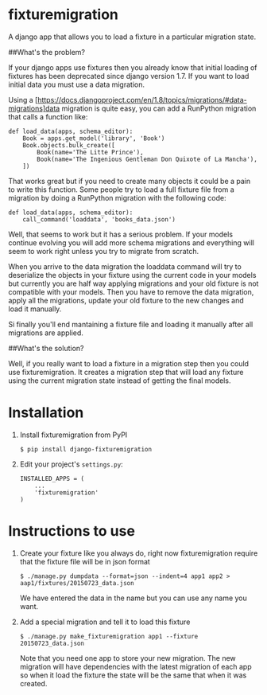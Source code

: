fixturemigration
================

A django app that allows you to load a fixture in a particular migration state.

##What's the problem?

If your django apps use fixtures then you already know that initial loading of fixtures has been deprecated since django version 1.7. If you want to load initial data you must use a data migration.

Using a [https://docs.djangoproject.com/en/1.8/topics/migrations/#data-migrations]data migration is quite easy, you can add a RunPython migration that calls a function like:

    def load_data(apps, schema_editor):
        Book = apps.get_model('library', 'Book')
        Book.objects.bulk_create([
            Book(name='The Litte Prince'),
            Book(name='The Ingenious Gentleman Don Quixote of La Mancha'),
        ])

That works great but if you need to create many objects it could be a pain to write this function. Some people try to load a full fixture file from a migration by doing a RunPython migration with the following code:

    def load_data(apps, schema_editor):
        call_command('loaddata', 'books_data.json')

Well, that seems to work but it has a serious problem. If your models continue evolving you will add more schema migrations and everything will seem to work right unless you try to migrate from scratch.

When you arrive to the data migration the loaddata command will try to deserialize the objects in your fixture using the current code in your models but currently you are half way applying migrations and your old
fixture is not compatible with your models. Then you have to remove the data migration, apply all the migrations, update your old fixture to the new changes and load it manually.

Si finally you'll end mantaining a fixture file and loading it manually after all migrations are applied.

##What's the solution?

Well, if you really want to load a fixture in a migration step then you could use fixturemigration. It creates a migration step that will load any fixture using the current migration state instead of getting the final models.

Installation
============

1.  Install fixturemigration from PyPI

        $ pip install django-fixturemigration

2.  Edit your project's `settings.py`:

        INSTALLED_APPS = (
            ...
            'fixturemigration'
        )

Instructions to use
===================

1.  Create your fixture like you always do, right now fixturemigration require that the fixture file will be in json format

        $ ./manage.py dumpdata --format=json --indent=4 app1 app2 > aap1/fixtures/20150723_data.json

    We have entered the data in the name but you can use any name you want.

2.  Add a special migration and tell it to load this fixture

        $ ./manage.py make_fixturemigration app1 --fixture 20150723_data.json

    Note that you need one app to store your new migration. The new migration will have dependencies with the latest migration of each app so when it load the fixture the state will be the same that when it was created.
